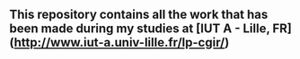 ## This repository contains all the work that has been made during my studies at [IUT A - Lille, FR] (http://www.iut-a.univ-lille.fr/lp-cgir/)
